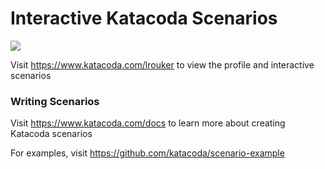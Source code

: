 # Interactive Katacoda Scenarios

[![](http://shields.katacoda.com/katacoda/lrouker/count.svg)](https://www.katacoda.com/lrouker "Get your profile on Katacoda.com")

Visit https://www.katacoda.com/lrouker to view the profile and interactive scenarios

### Writing Scenarios
Visit https://www.katacoda.com/docs to learn more about creating Katacoda scenarios

For examples, visit https://github.com/katacoda/scenario-example
